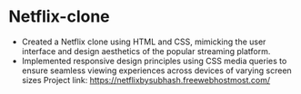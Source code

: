 # Netflix-clone
- Created a Netflix clone using HTML and CSS, mimicking the user interface and design aesthetics of the popular 
streaming platform. 
- Implemented responsive design principles using CSS media queries to ensure seamless viewing experiences 
across devices of varying screen sizes 
Project link: https://netflixbysubhash.freewebhostmost.com/
